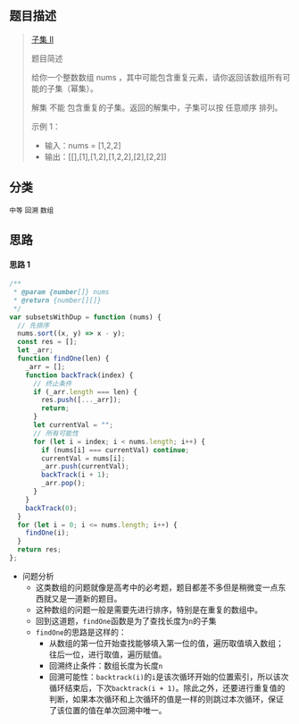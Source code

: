 ## 题目描述

> [子集 II](https://leetcode-cn.com/problems/subsets-ii/)
>
> 题目简述
>
> 给你一个整数数组 nums ，其中可能包含重复元素，请你返回该数组所有可能的子集（幂集）。
>
> 解集 不能 包含重复的子集。返回的解集中，子集可以按 任意顺序 排列。
>
> 示例 1：
>
> - 输入：nums = [1,2,2]
> - 输出：[[],[1],[1,2],[1,2,2],[2],[2,2]]

## 分类

`中等` `回溯` `数组`

## 思路

#### 思路 1

```javascript
/**
 * @param {number[]} nums
 * @return {number[][]}
 */
var subsetsWithDup = function (nums) {
  // 先排序
  nums.sort((x, y) => x - y);
  const res = [];
  let _arr;
  function findOne(len) {
    _arr = [];
    function backTrack(index) {
      // 终止条件
      if (_arr.length === len) {
        res.push([..._arr]);
        return;
      }
      let currentVal = "";
      // 所有可能性
      for (let i = index; i < nums.length; i++) {
        if (nums[i] === currentVal) continue;
        currentVal = nums[i];
        _arr.push(currentVal);
        backTrack(i + 1);
        _arr.pop();
      }
    }
    backTrack(0);
  }
  for (let i = 0; i <= nums.length; i++) {
    findOne(i);
  }
  return res;
};
```

- 问题分析
  - 这类数组的问题就像是高考中的必考题，题目都差不多但是稍微变一点东西就又是一道新的题目。
  - 这种数组的问题一般是需要先进行排序，特别是在重复的数组中。
  - 回到这道题，`findOne`函数是为了查找长度为`n`的子集
  - `findOne`的思路是这样的：
    - 从数组的第一位开始查找能够填入第一位的值，遍历取值填入数组；往后一位，进行取值，遍历赋值。
    - 回溯终止条件：数组长度为长度`n`
    - 回溯可能性：`backtrack(i)`的`i`是该次循环开始的位置索引，所以该次循环结束后，下次`backtrack(i + 1)`。除此之外，还要进行重复值的判断，如果本次循环和上次循环的值是一样的则跳过本次循环，保证了该位置的值在单次回溯中唯一。